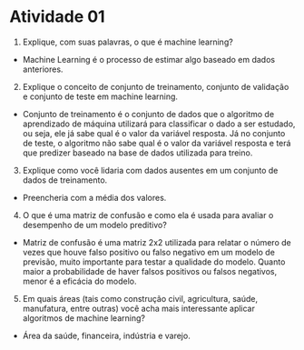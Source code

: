 # Atividade 01
1. Explique, com suas palavras, o que é machine learning?
- Machine Learning é o processo de estimar algo baseado em dados anteriores.  
2. Explique o conceito de conjunto de treinamento, conjunto de validação e
conjunto de teste em machine learning.
- Conjunto de treinamento é o conjunto de dados que o algoritmo de aprendizado de máquina utilizará para classificar o dado a ser estudado, ou seja, ele já sabe qual é o valor da variável resposta. Já no conjunto de teste, o algoritmo não sabe qual é o valor da variável resposta e terá que predizer baseado na base de dados utilizada para treino.
3. Explique como você lidaria com dados ausentes em um conjunto de dados
de treinamento.
- Preencheria com a média dos valores.
4. O que é uma matriz de confusão e como ela é usada para avaliar o
desempenho de um modelo preditivo?
- Matriz de confusão é uma matriz 2x2 utilizada para relatar o número de vezes que houve falso positivo ou falso negativo em um modelo de previsão, muito importante para testar a qualidade do modelo. Quanto maior a probabilidade de haver falsos positivos ou falsos negativos, menor é a eficácia do modelo.
5. Em quais áreas (tais como construção civil, agricultura, saúde, manufatura,
entre outras) você acha mais interessante aplicar algoritmos de machine
learning?
- Área da saúde, financeira, indústria e varejo.
